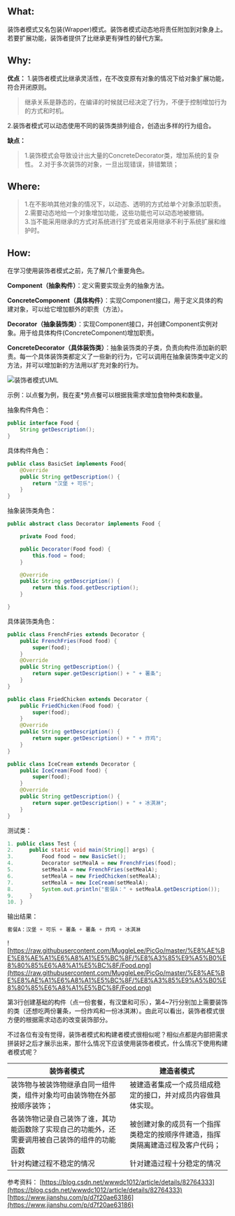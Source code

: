 ## What:

装饰者模式又名包装(Wrapper)模式。装饰者模式动态地将责任附加到对象身上。若要扩展功能，装饰者提供了比继承更有弹性的替代方案。

## Why:
**优点：**
1.装饰者模式比继承灵活性，在不改变原有对象的情况下给对象扩展功能，符合开闭原则。
>继承关系是静态的，在编译的时候就已经决定了行为，不便于控制增加行为的方式和时机。

2.装饰者模式可以动态使用不同的装饰类排列组合，创造出多样的行为组合。

**缺点：**
>1.装饰模式会导致设计出大量的ConcreteDecorator类，增加系统的复杂性。
>2.对于多次装饰的对象，一旦出现错误，排错繁琐；

## Where:

>1.在不影响其他对象的情况下，以动态、透明的方式给单个对象添加职责。
>2.需要动态地给一个对象增加功能，这些功能也可以动态地被撤销。  
>3.当不能采用继承的方式对系统进行扩充或者采用继承不利于系统扩展和维护时。

## How:

在学习使用装饰者模式之前，先了解几个重要角色。

**Component（抽象构件）**：定义需要实现业务的抽象方法。

**ConcreteComponent（具体构件）**：实现Component接口，用于定义具体的构建对象，可以给它增加额外的职责（方法）。

**Decorator（抽象装饰类）**：实现Component接口，并创建Component实例对象。用于给具体构件(ConcreteComponent)增加职责。

**ConcreteDecorator（具体装饰类）**：抽象装饰类的子类，负责向构件添加新的职责。每一个具体装饰类都定义了一些新的行为，它可以调用在抽象装饰类中定义的方法，并可以增加新的方法用以扩充对象的行为。

![装饰者模式UML](https://raw.githubusercontent.com/MuggleLee/PicGo/master/%E8%AE%BE%E8%AE%A1%E6%A8%A1%E5%BC%8F/%E8%A3%85%E9%A5%B0%E8%80%85%E6%A8%A1%E5%BC%8F/Pattern-Decorator.png)


示例：以点餐为例，我在麦*劳点餐可以根据我需求增加食物种类和数量。


抽象构件角色：
```java
public interface Food {
    String getDescription();
}
```
具体构件角色：
```java
public class BasicSet implements Food{
    @Override
    public String getDescription() {
        return "汉堡 + 可乐";
    }
}
```
抽象装饰类角色：
```java
public abstract class Decorator implements Food {

    private Food food;

    public Decorator(Food food) {
        this.food = food;
    }

    @Override
    public String getDescription() {
        return this.food.getDescription();
    }

}
```

具体装饰类角色：
```java
public class FrenchFries extends Decorator {
    public FrenchFries(Food food) {
        super(food);
    }
    @Override
    public String getDescription() {
        return super.getDescription() + " + 薯条";
    }
}
```
```java
public class FriedChicken extends Decorator {
    public FriedChicken(Food food) {
        super(food);
    }
    @Override
    public String getDescription() {
        return super.getDescription() + " + 炸鸡";
    }
}
```
```java
public class IceCream extends Decorator {
    public IceCream(Food food) {
        super(food);
    }
    @Override
    public String getDescription() {
        return super.getDescription() + " + 冰淇淋";
    }
}

```

测试类：
```java
1. public class Test {
2.     public static void main(String[] args) {
3.         Food food = new BasicSet();
4.         Decorator setMealA = new FrenchFries(food);
5.         setMealA = new FrenchFries(setMealA);
6.         setMealA = new FriedChicken(setMealA);
7.         setMealA = new IceCream(setMealA);
8.         System.out.println("套餐A：" + setMealA.getDescription());
9.     }
10. }
```
输出结果：
```java
套餐A：汉堡 + 可乐 + 薯条 + 薯条 + 炸鸡 + 冰淇淋
```
![https://raw.githubusercontent.com/MuggleLee/PicGo/master/%E8%AE%BE%E8%AE%A1%E6%A8%A1%E5%BC%8F/%E8%A3%85%E9%A5%B0%E8%80%85%E6%A8%A1%E5%BC%8F/Food.png](https://raw.githubusercontent.com/MuggleLee/PicGo/master/%E8%AE%BE%E8%AE%A1%E6%A8%A1%E5%BC%8F/%E8%A3%85%E9%A5%B0%E8%80%85%E6%A8%A1%E5%BC%8F/Food.png)


第3行创建基础的构件（点一份套餐，有汉堡和可乐），第4~7行分别加上需要装饰的类（还想吃两份薯条，一份炸鸡和一份冰淇淋）。由此可以看出，装饰者模式很方便的根据需求动态的改变装饰部分。


不过各位有没有觉得，装饰者模式和构建者模式很相似呢？相似点都是内部把需求拼装好之后才展示出来，那什么情况下应该使用装饰者模式，什么情况下使用构建者模式呢？


|装饰者模式|建造者模式|
|-|-|
|装饰物与被装饰物继承自同一组件类，组件对象均可由装饰物在外部按顺序装饰；|被建造者集成一个成员组成稳定的接口，并对成员内容做具体实现。|
|各装饰物记录自己装饰了谁，其功能函数除了实现自己的功能外，还需要调用被自己装饰的组件的功能函数|被创建对象的成员有一个指挥类稳定的按顺序件建造，指挥类隔离建造过程及客户代码；|
|针对构建过程不稳定的情况|针对建造过程十分稳定的情况|



参考资料：
[https://blog.csdn.net/wwwdc1012/article/details/82764333](https://blog.csdn.net/wwwdc1012/article/details/82764333)
[https://www.jianshu.com/p/d7f20ae63186](https://www.jianshu.com/p/d7f20ae63186)